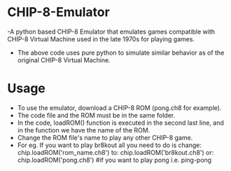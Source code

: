 # CHIP-8-Emulator
-A python based CHIP-8 Emulator that emulates games compatible with CHIP-8 Virtual Machine used in the late 1970s for playing games.
- The above code uses pure python to simulate similar behavior as of the original CHIP-8 Virtual Machine.
# Usage
- To use the emulator, download a CHIP-8 ROM (pong.ch8 for example).
- The code file and the ROM must be in the same folder.
- In the code, loadROM() function is executed in the second last line, and in the function we have the name of the ROM.
- Change the ROM file's name to play any other CHIP-8 game.
- For eg.
    If you want to play br8kout
  all you need to do is change:
            chip.loadROM('rom_name.ch8')
  to:
            chip.loadROM('br8kout.ch8')
  or:
            chip.loadROM('pong.ch8') #if you want to play pong i.e. ping-pong
